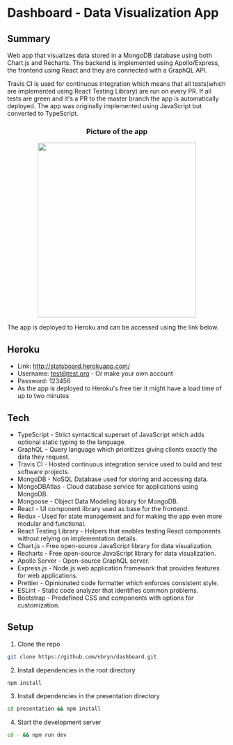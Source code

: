 # Dashboard - Data Visualization App

## Summary 
Web app that visualizes data stored in a MongoDB database using both Chart.js and Recharts. 
The backend is implemented using Apollo/Express, the frontend using React and they are connected with a GraphQL API. <br /> 

Travis CI is used for continuous integration which means that all tests(which are implemented using React Testing Library) are run on every PR.
If all tests are green and it's a PR to the master branch the app is automatically deployed.
The app was originally implemented using JavaScript but converted to TypeScript.

<h3 align="center">Picture of the app</h3>
<p align="center">
<img  src="https://user-images.githubusercontent.com/44057369/94198118-0c79ca80-feb7-11ea-84aa-93b83dd7de6c.png"  width="85%" height="400"/> 
</p>

The app is deployed to Heroku and can be accessed using the link below.

## Heroku
* Link: <link> http://statsboard.herokuapp.com/</link>
* Username: test@test.org - Or make your own account
* Password: 123456 
* As the app is deployed to Heroku's free tier it might have a load time of up to two minutes

## Tech 
* TypeScript - Strict syntactical superset of JavaScript which adds optional static typing to the language.
* GraphQL - Query language which prioritizes giving clients exactly the data they request. 
* Travis CI - Hosted continuous integration service used to build and test software projects.
* MongoDB - NoSQL Database used for storing and accessing data.
* MongoDBAtlas - Cloud database service for applications using MongoDB.
* Mongoose - Object Data Modeling library for MongoDB.
* React - UI component library used as base for the frontend.
* Redux - Used for state management and for making the app even more modular and functional.
* React Testing Library - Helpers that enables testing React components without relying on implementation details.
* Chart.js - Free open-source JavaScript library for data visualization.
* Recharts - Free open-source JavaScript library for data visualization.
* Apollo Server - Open-source GraphQL server.
* Express.js - Node.js web application framework that provides features for web applications.
* Prettier - Opinionated code formatter which enforces consistent style.
* ESLint - Static code analyzer that identifies common problems.
* Bootstrap - Predefined CSS and components with options for customization.

## Setup
1. Clone the repo
```sh
git clone https://github.com/nbryn/dashboard.git
```
2. Install dependencies in the root directory
```sh
npm install
```
3. Install dependencies in the presentation directory
```sh
cd presentation && npm install
```
4. Start the development server
```sh
cd - && npm run dev
```

